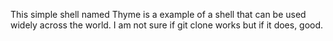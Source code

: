 This simple shell named Thyme is a example of a shell that can be used widely across the world. I am not sure if git clone works but if it does, good.
